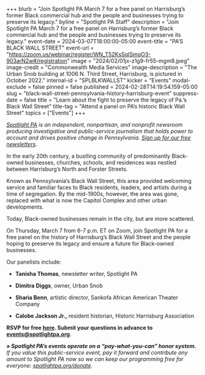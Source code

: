 +++
blurb = "Join Spotlight PA March 7 for a free panel on Harrisburg’s former Black commercial hub and the people and businesses trying to preserve its legacy."
byline = "Spotlight PA Staff"
description = "Join Spotlight PA March 7 for a free panel on Harrisburg’s former Black commercial hub and the people and businesses trying to preserve its legacy."
event-date = 2024-03-07T18:00:00-05:00
event-title = "PA’S BLACK WALL STREET"
event-url = "https://zoom.us/webinar/register/WN_T52KsSqISmqO3-903arN2w#/registration"
image = "2024/02/01jx-z1g9-fr55-mgm8.jpeg"
image-credit = "Commonwealth Media Services"
image-description = "The Urban Snob building at 1006 N. Third Street, Harrisburg, is pictured in October 2022."
internal-id = "SPLBLKWALLST"
kicker = "Events"
modal-exclude = false
pinned = false
published = 2024-02-28T14:19:54.159-05:00
slug = "black-wall-street-pennsylvania-history-harrisburg-event"
suppress-date = false
title = "Learn about the fight to preserve the legacy of Pa.’s Black Wall Street"
title-tag = "Attend a panel on PA’s historic Black Wall Street"
topics = ["Events"]
+++

<a href="https://www.spotlightpa.org/"><em>Spotlight PA</em></a><em> is an independent, nonpartisan, and nonprofit newsroom producing investigative and public-service journalism that holds power to account and drives positive change in Pennsylvania. </em><a href="https://www.spotlightpa.org/newsletters"><em>Sign up for our free newsletters</em></a><em>.</em>

In the early 20th century, a bustling community of predominantly Black-owned businesses, churches, schools, and residences was nestled between Harrisburg’s North and Forster Streets.

Known as Pennsylvania’s Black Wall Street, this area provided welcoming service and familiar faces to Black residents, leaders, and artists during a time of segregation. By the mid-1900s, however, the area was gone, replaced with what is now the Capitol Complex and other urban developments.

Today, Black-owned businesses remain in the city, but are more scattered.

On Thursday, March 7 from 6-7 p.m. ET on Zoom, join Spotlight PA for a free panel on the history of Harrisburg’s Black Wall Street and the people hoping to preserve its legacy and ensure a future for Black-owned businesses.

Our panelists include:

- <strong>Tanisha Thomas</strong>, newsletter writer, Spotlight PA

- <strong>Dimitra</strong> <strong>Diggs</strong>, owner, Urban Snob

- <strong>Sharia Benn</strong>, artistic director, Sankofa African American Theater Company

- <strong>Calobe Jackson Jr.,</strong> resident historian, Historic Harrisburg Association<strong></strong>

<strong>RSVP for free </strong><a href="https://zoom.us/webinar/register/WN_T52KsSqISmqO3-903arN2w"><strong>here</strong></a><strong>. Submit your questions in advance to </strong><a href="mailto:events@spotlightpa.org"><strong>events@spotlightpa.org</strong></a>.

<strong><em>» Spotlight PA’s events operate on a “pay-what-you-can” honor system.</em></strong><em> If you value this public-service event, pay it forward and contribute any amount to Spotlight PA now so we can keep our programming free for everyone: </em><a href="http://spotlightpa.org/donate"><em>spotlightpa.org/donate</em></a><em>.</em>

